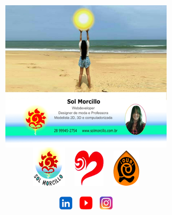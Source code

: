 <img align="center" src="cartaoFoto_info1.jpg">

<div align="center">
<a href="https://solmorcillo.com.br" title="Site Sol Morcillo" target="_blank"><img src="logotipoSM_SM.png" width="100" height="120"></a> &nbsp; &ensp; &nbsp; <a href="https://solmorcillo.com.br/momodin.html" title="Site MoModIn" target="_blank"><img src="logoMomodin.fw.png" width="90" height=110"></a> &nbsp; &ensp; &nbsp; <a href="https://solmorcillo.com.br/ioubi.html" title="Site iOUBi" target="_blank"><img src="logotipo_ioubi.fw.png" width="80" height="110"></a>
</div>
<br>

<div align="center">
  
<a href="https://www.linkedin.com/in/solmorcillo/" target="_blank" ><img src="logo_linkedin.jpg" alt="Ir para Linkedim" width="40" height="40"></a> &nbsp; &ensp; <a href="https://www.youtube.com/@SolMorcillo" target="_blank"><img src="logo_youtube.png" alt="texto" width="40" height="40"></a> &nbsp; &ensp; <a href="https://www.instagram.com/sol_morcillo/" target="_blank"><img src="logo_instagram.png" alt="texto" width="40" height="40"></a>
<div>



 
